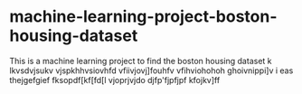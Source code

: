 # machine-learning-project-boston-housing-dataset
 This is a machine learning project to find the boston housing dataset 
k
lkvsdvjsukv
vjspkhhvsiovhfd
vfiivjovj]fouhfv
vfihviohohoh
ghoivnippi]v
i eas thejgefgief
fksopdf[kf[fd[l
vjoprjvjdo
djfp'fjpfjpf
kfojkv]ff
